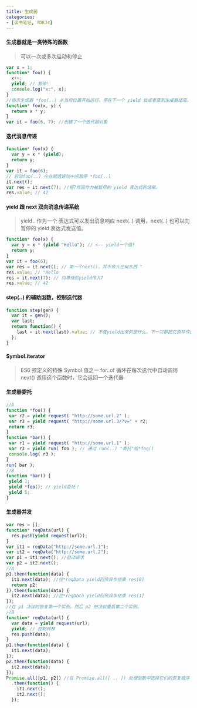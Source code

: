 ```yaml
---
title: 生成器
categories: 
- [读书笔记, YDKJs]
---
```


#### 生成器就是一类特殊的函数

> 可以一次或多次启动和停止

```js
var x = 1;
function* foo() {
  x++;
  yield; // 暂停!
  console.log("x:", x);
}
//指示生成器 *foo(..) 从当前位置开始运行，停在下一个 yield 处或者直到生成器结束。
function* foo(x, y) {
  return x * y;
}
var it = foo(6, 7); //创建了一个迭代器对象
```

<!--more-->

#### 迭代消息传递

```js
function* foo(x) {
  var y = x * (yield);
  return y;
}
var it = foo(6);
// 启动foo(..) 在在赋值语句中间暂停 *foo(..)
it.next();
var res = it.next(7); //把7传回作为被暂停的 yield 表达式的结果。
res.value; // 42
```

#### yield 跟 next 双向消息传递系统

> yield.. 作为一个 表达式可以发出消息响应 next(..) 调用，next(..) 也可以向暂停的 yield 表达式发送值。

```js
function* foo(x) {
  var y = x * (yield "Hello"); // <-- yield一个值!
  return y;
}
var it = foo(6);
var res = it.next(); // 第一个next()，并不传入任何东西 "
res.value; // "Hello
res = it.next(7); // 向等待的yield传入7
res.value; // 42
```

#### step(..) 的辅助函数，控制迭代器

```js
function step(gen) {
  var it = gen();
  var last;
  return function() {
    last = it.next(last).value; // 不管yield出来的是什么，下一次都把它原样传回去!
  };
}
```

#### Symbol.iterator

> ES6 预定义的特殊 Symbol 值之一
> for..of 循环在每次迭代中自动调用 next()
> 调用这个函数时，它会返回一个迭代器

#### 生成器委托

```js
//A
function *foo() {
 var r2 = yield request( "http://some.url.2" );
 var r3 = yield request( "http://some.url.3/?v=" + r2;
 return r3;
}
function *bar() {
 var r1 = yield request( "http://some.url.1" );
 var r3 = yield run( foo ); // 通过 run(..) "委托"给*foo()
 console.log( r3 );
}
run( bar );
//B
function *bar() {
 yield 1;
 yield *foo(); // yield委托！
 yield 5;
}
```

#### 生成器并发

```js
var res = [];
function* reqData(url) {
  res.push(yield request(url));
}
var it1 = reqData("http://some.url.1");
var it2 = reqData("http://some.url.2");
var p1 = it1.next(); //启动请求
var p2 = it2.next();
//A
p1.then(function(data) {
  it1.next(data); //往*reqData yield回传异步结果 res[0]
  return p2;
}).then(function(data) {
  it2.next(data); //往*reqData yield回传异步结果 res[1]
});
//在 p1 决议时恢复第一个实例，然后 p2 的决议重启第二个实例。
//B
function* reqData(url) {
  var data = yield request(url);
  yield; // 控制转移
  res.push(data);
}
p1.then(function(data) {
  it1.next(data);
});
p2.then(function(data) {
  it2.next(data);
});
Promise.all([p1, p2]) //在 Promise.all([ .. ]) 处理函数中选择它们的恢复顺序
  .then(function() {
    it1.next();
    it2.next();
  });
```
